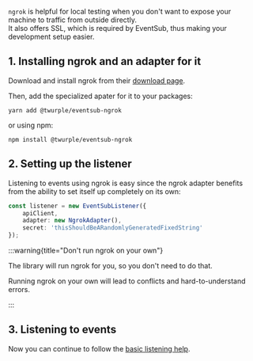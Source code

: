`ngrok` is helpful for local testing when you don't want to expose your machine to traffic from outside directly.  
It also offers SSL, which is required by EventSub, thus making your development setup easier.

## 1. Installing ngrok and an adapter for it

Download and install ngrok from their [download page](https://ngrok.com/download).

Then, add the specialized apater for it to your packages:

    yarn add @twurple/eventsub-ngrok

or using npm:

    npm install @twurple/eventsub-ngrok

## 2. Setting up the listener

Listening to events using ngrok is easy since the ngrok adapter benefits from the ability to set itself up completely on its own:

```typescript
const listener = new EventSubListener({
	apiClient,
	adapter: new NgrokAdapter(),
	secret: 'thisShouldBeARandomlyGeneratedFixedString'
});
```

:::warning{title="Don't run ngrok on your own"}

The library will run ngrok for you, so you don't need to do that.

Running ngrok on your own will lead to conflicts and hard-to-understand errors.

:::

## 3. Listening to events

Now you can continue to follow the [basic listening help](/docs/getting-data/eventsub/listener-setup).

